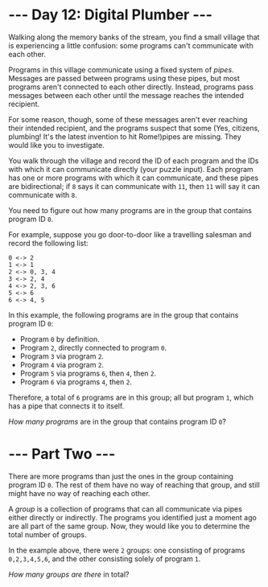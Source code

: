 ﻿# --- Day 12: Digital Plumber ---

Walking along the memory banks of the stream, you find a small village that is experiencing a little confusion: some programs can't communicate with each other.

Programs in this village communicate using a fixed system of *pipes*. Messages are passed between programs using these pipes, but most programs aren't connected to each other directly.  Instead, programs pass messages between each other until the message reaches the intended recipient.

For some reason, though, some of these messages aren't ever reaching their intended recipient, and the programs suspect that some (Yes, citizens, plumbing! It's the latest invention to hit Rome!)pipes are missing. They would like you to investigate.

You walk through the village and record the ID of each program and the IDs with which it can communicate directly (your puzzle input). Each program has one or more programs with which it can communicate, and these pipes are bidirectional; if ```8``` says it can communicate with ```11```, then ```11``` will say it can communicate with ```8```.

You need to figure out how many programs are in the group that contains program ID ```0```.

For example, suppose you go door-to-door like a travelling salesman and record the following list:


```
0 <-> 2
1 <-> 1
2 <-> 0, 3, 4
3 <-> 2, 4
4 <-> 2, 3, 6
5 <-> 6
6 <-> 4, 5
```


In this example, the following programs are in the group that contains program ID ```0```:


* Program ```0``` by definition.
* Program ```2```, directly connected to program ```0```.
* Program ```3``` via program ```2```.
* Program ```4``` via program ```2```.
* Program ```5``` via programs ```6```, then ```4```, then ```2```.
* Program ```6``` via programs ```4```, then ```2```.


Therefore, a total of ```6``` programs are in this group; all but program ```1```, which has a pipe that connects it to itself.

*How many programs* are in the group that contains program ID ```0```?

# --- Part Two ---

There are more programs than just the ones in the group containing program ID ```0```. The rest of them have no way of reaching that group, and still might have no way of reaching each other.

A *group* is a collection of programs that can all communicate via pipes either directly or indirectly. The programs you identified just a moment ago are all part of the same group. Now, they would like you to determine the total number of groups.

In the example above, there were ```2``` groups: one consisting of programs ```0,2,3,4,5,6```, and the other consisting solely of program ```1```.

*How many groups are there* in total?